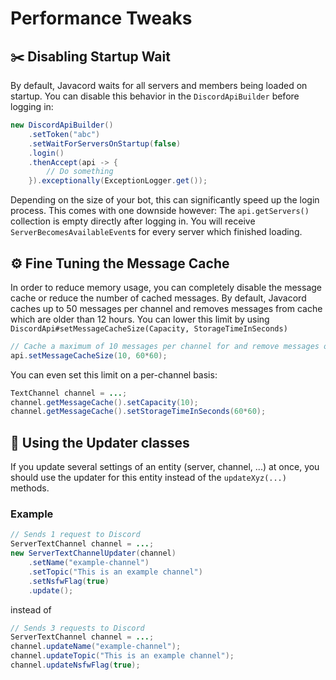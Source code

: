 # Performance Tweaks

## :scissors: Disabling Startup Wait

By default, Javacord waits for all servers and members being loaded on startup. You can disable this behavior in the `DiscordApiBuilder` before logging in:
```java
new DiscordApiBuilder()
    .setToken("abc")
    .setWaitForServersOnStartup(false)
    .login()
    .thenAccept(api -> {
        // Do something
    }).exceptionally(ExceptionLogger.get());
```
Depending on the size of your bot, this can significantly speed up the login process. This comes with one downside however: The `api.getServers()` collection is empty directly after logging in. You will receive `ServerBecomesAvailableEvent`s for every server which finished loading.

## :gear: Fine Tuning the Message Cache

In order to reduce memory usage, you can completely disable the message cache or reduce the number of cached messages. By default, Javacord caches up to 50 messages per channel and removes messages from cache which are older than 12 hours. You can lower this limit by using `DiscordApi#setMessageCacheSize(Capacity, StorageTimeInSeconds)`
```java
// Cache a maximum of 10 messages per channel for and remove messages older than 1 hour
api.setMessageCacheSize(10, 60*60);
```
You can even set this limit on a per-channel basis:
```java
TextChannel channel = ...;
channel.getMessageCache().setCapacity(10);
channel.getMessageCache().setStorageTimeInSeconds(60*60);
```

## :gem: Using the Updater classes

If you update several settings of an entity (server, channel, ...) at once, you should use the updater for this entity instead of the `updateXyz(...)` methods.

### Example

```java
// Sends 1 request to Discord
ServerTextChannel channel = ...;
new ServerTextChannelUpdater(channel)
    .setName("example-channel")
    .setTopic("This is an example channel")
    .setNsfwFlag(true)
    .update();
```
instead of
```java
// Sends 3 requests to Discord
ServerTextChannel channel = ...;
channel.updateName("example-channel");
channel.updateTopic("This is an example channel");
channel.updateNsfwFlag(true);
```
